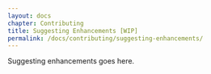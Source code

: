 ```yaml
---
layout: docs
chapter: Contributing
title: Suggesting Enhancements [WIP]
permalink: /docs/contributing/suggesting-enhancements/
---
```


Suggesting enhancements goes here.
